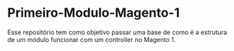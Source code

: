 # Primeiro-Modulo-Magento-1
Esse repositório tem como objetivo passar uma base de como é a estrutura de um módulo funcionar com um controller no Magento 1.
